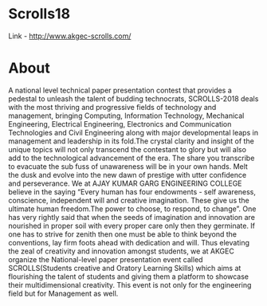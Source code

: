 # Scrolls18

Link - http://www.akgec-scrolls.com/

# About

A national level technical paper presentation contest that provides a pedestal to unleash the talent of budding technocrats, SCROLLS-2018 deals with the most thriving and progressive fields of technology and management, bringing Computing, Information Technology, Mechanical Engineering, Electrical Engineering, Electronics and Communication Technologies and Civil Engineering along with major developmental leaps in management and leadership in its fold.The crystal clarity and insight of the unique topics will not only transcend the contestant to glory but will also add to the technological advancement of the era. The share you transcribe to evacuate the sub fuss of unawareness will be in your own hands. Melt the dusk and evolve into the new dawn of prestige with utter confidence and perseverance.
We at AJAY KUMAR GARG ENGINEERING COLLEGE believe in the saying “Every human has four endowments - self awareness, conscience, independent will and creative imagination. These give us the ultimate human freedom.The power to choose, to respond, to change”. One has very rightly said that when the seeds of imagination and innovation are nourished in proper soil with every proper care only then they germinate. If one has to strive for zenith then one must be able to think beyond the conventions, lay firm foots ahead with dedication and will. Thus elevating the zeal of creativity and innovation amongst students, we at AKGEC organize the National-level paper presentation event called SCROLLS(Students creative and Oratory Learning Skills) which aims at flourishing the talent of students and giving them a platform to showcase their multidimensional creativity. This event is not only for the engineering field but for Management as well.
